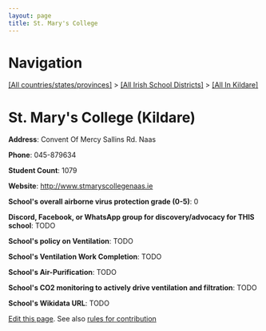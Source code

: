 ```yaml
---
layout: page
title: St. Mary's College
---
```

# Navigation

[[All countries/states/provinces]](../../..) > [[All Irish School Districts]](../..) > [[All In Kildare]](..)

# St. Mary's College (Kildare)

**Address**: Convent Of Mercy Sallins Rd. Naas

**Phone**: 045-879634

**Student Count**: 1079

**Website**: <http://www.stmaryscollegenaas.ie>

**School's overall airborne virus protection grade (0-5)**: 0

**Discord, Facebook, or WhatsApp group for discovery/advocacy for THIS school**: TODO

**School's policy on Ventilation**: TODO

**School's Ventilation Work Completion**: TODO

**School's Air-Purification**: TODO

**School's CO2 monitoring to actively drive ventilation and filtration**: TODO

**School's Wikidata URL**: TODO


[Edit this page](https://github.com/ventilate-schools/Ireland/edit/main/./Kildare/St._Mary's_College.md). See also [rules for contribution](../../../contribution-rules/)